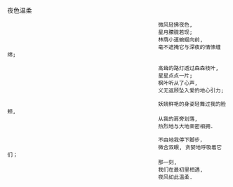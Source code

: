 
夜色温柔
                                                   
                                                    微风轻拂夜色,
                                                    星月朦胧若现;
                                                    林荫小道蜿蜒向前,
                                                    毫不遮掩它与深夜的情愫缠绵;
                                                    
                                                    高耸的路灯透过森森枝叶,
                                                    星星点点一片;
                                                    枫叶听从了心声,
                                                    义无返顾坠入爱的地心引力;
                                                    
                                                    妖娆鲜艳的身姿轻舞过我的脸颊,
                                                    从我的肩旁划落,
                                                    热烈地与大地亲密相拥.
                                                    
                                                    不由地我停下脚步，
                                                    微合双眼, 贪婪地呼吸着它们；
                                                    那一刻,
                                                    我们在最初里相遇,
                                                    夜风如此温柔.
